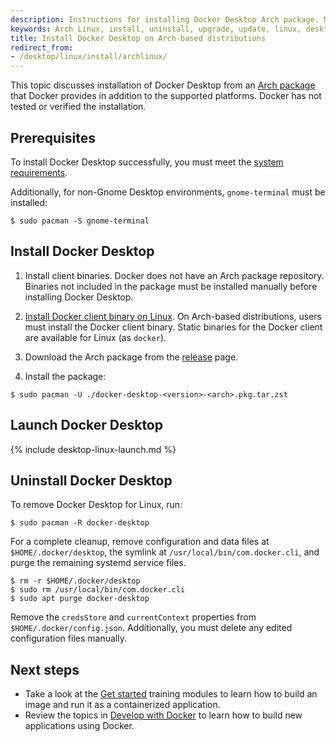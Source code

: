 ```yaml
---
description: Instructions for installing Docker Desktop Arch package. Mostly meant for hackers who want to try out Docker Desktop on a variety of Arch-based distributions.
keywords: Arch Linux, install, uninstall, upgrade, update, linux, desktop, docker desktop, docker desktop for linux, dd4l
title: Install Docker Desktop on Arch-based distributions
redirect_from:
- /desktop/linux/install/archlinux/
---
```


This topic discusses installation of Docker Desktop from an [Arch package](https://desktop-stage.docker.com/linux/main/amd64/78459/docker-desktop-4.8.0-x86_64.pkg.tar.zst?utm_source=docker&utm_medium=webreferral&utm_campaign=docs-driven-download-linux-amd64) that Docker provides in addition to the supported platforms. Docker has not tested or verified the installation.


## Prerequisites

To install Docker Desktop successfully, you must meet the [system requirements](linux-install.md#system-requirements).

Additionally, for non-Gnome Desktop environments, `gnome-terminal` must be installed:

```console
$ sudo pacman -S gnome-terminal
```


## Install Docker Desktop 

1. Install client binaries. Docker does not have an Arch package repository. Binaries not included in the package must be installed manually before installing Docker Desktop. 

2. [Install Docker client binary on Linux](../../engine/install/binaries.md#install-daemon-and-client-binaries-on-linux). On Arch-based distributions, users must install the Docker client binary.
Static binaries for the Docker client are available for Linux (as `docker`).

3. Download the Arch package from the [release](../release-notes.md) page.

4. Install the package:

```console
$ sudo pacman -U ./docker-desktop-<version>-<arch>.pkg.tar.zst
```


## Launch Docker Desktop

{% include desktop-linux-launch.md %}

## Uninstall Docker Desktop

To remove Docker Desktop for Linux, run:

```console
$ sudo pacman -R docker-desktop
```

For a complete cleanup, remove configuration and data files at `$HOME/.docker/desktop`, the symlink at `/usr/local/bin/com.docker.cli`, and purge
the remaining systemd service files.

```console
$ rm -r $HOME/.docker/desktop
$ sudo rm /usr/local/bin/com.docker.cli
$ sudo apt purge docker-desktop
```

Remove the `credsStore` and `currentContext` properties from `$HOME/.docker/config.json`. Additionally, you must delete any edited configuration files manually. 



## Next steps

- Take a look at the [Get started](../../get-started/index.md) training modules to learn  how to build an image and run it as a containerized application.
- Review the topics in [Develop with Docker](../../develop/index.md) to learn how to build new applications using Docker.
